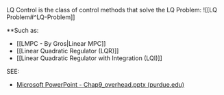LQ Control is the class of control methods that solve the LQ Problem: ![[LQ Problem#^LQ-Problem]]

**Such as:
- [[LMPC - By Gros|Linear MPC]]
- [[Linear Quadratic Regulator (LQR)]]
- [[Linear Quadratic Regulator with Integration (LQI)]]


SEE:
- [Microsoft PowerPoint - Chap9_overhead.pptx (purdue.edu)](https://engineering.purdue.edu/~byao/Courses/ME578%20-%20Yao%20-%20Spring%202018/Chap9_overhead_filled.pdf)

